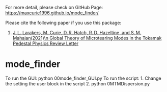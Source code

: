 For more detail, please check on GitHub Page: https://maxcurie1996.github.io/mode_finder/

Please cite the following paper if you use this package:

1. [J. L. Larakers, M. Curie, D. R. Hatch, R. D. Hazeltine, and S. M. Mahajan(2021)\n
	Global Theory of Microtearing Modes in the Tokamak Pedestal	Physics Review Letter](https://journals.aps.org/prl/abstract/10.1103/PhysRevLett.126.225001)

# mode_finder

To run the GUI: python 00mode_finder_GUI.py
To run the script: 	1. Change the setting the user block in the script 
					2. python 0MTMDispersion.py 
